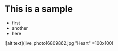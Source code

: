 # This is a sample

* first
* another
* here

![alt text](live_photo16809862.jpg "Heart" =100x100)

